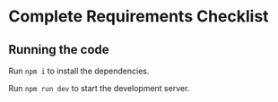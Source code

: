 
  # Complete Requirements Checklist


  ## Running the code

  Run `npm i` to install the dependencies.

  Run `npm run dev` to start the development server.
  
